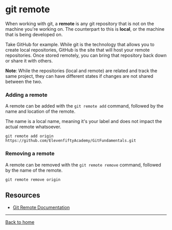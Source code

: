 # git remote

When working with git, a **remote** is any git repository that is not on the machine you're working on. The counterpart to this is **local**, or the machine that is being developed on.

Take GitHub for example. While git is the technology that allows you to create local repositories, GitHub is the site that will host your remote repositories. Once stored remotely, you can bring that repository back down or share it with others.

**Note**: While the repositories (local and remote) are related and track the same project, they can have different states if changes are not shared between the two.
### Adding a remote

A remote can be added with the `git remote add` command, followed by the name and location of the remote.

The name is a local name, meaning it's your label and does not impact the actual remote whatsoever.

```
git remote add origin https://github.com/ElevenfiftyAcademy/GitFundamentals.git
```
### Removing a remote

A remote can be removed with the `git remote remove` command, followed by the name of the remote.

```
git remote remove origin
```
## Resources

- [Git Remote Documentation](https://git-scm.com/docs/git-remote)

---

[Back to home](../README.md)
